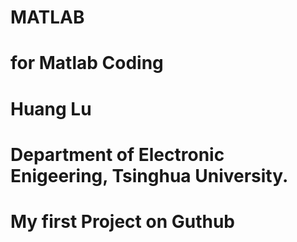 # MATLAB
# for Matlab Coding
# Huang Lu
# Department of Electronic Enigeering, Tsinghua University.
# My first Project on Guthub
